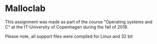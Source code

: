 # Malloclab
This assignment was made as part of the course "Operating systems and C" at the IT-University of Copenhagen during the fall of 2018.

Please note, all support files were compiled for Linux and 32 bit
